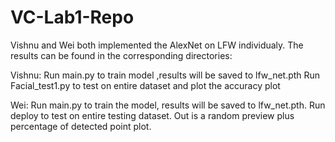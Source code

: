 # VC-Lab1-Repo

Vishnu and Wei both implemented the AlexNet on LFW individualy. The results can be found in the corresponding directories:

Vishnu: 
Run main.py to train model ,results will be saved to lfw_net.pth
Run Facial_test1.py to test on entire dataset and plot the accuracy plot

Wei:
Run main.py to train the model, results will be saved to lfw_net.pth.
Run deploy to test on entire testing dataset. Out is a random preview plus percentage of detected point plot.
